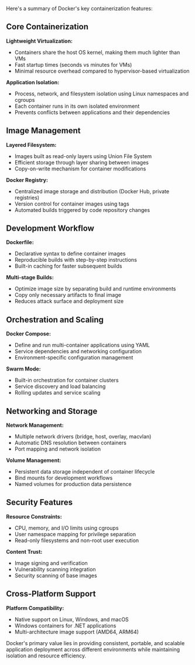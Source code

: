 Here's a summary of Docker's key containerization features:

## Core Containerization

**Lightweight Virtualization:**
- Containers share the host OS kernel, making them much lighter than VMs
- Fast startup times (seconds vs minutes for VMs)
- Minimal resource overhead compared to hypervisor-based virtualization

**Application Isolation:**
- Process, network, and filesystem isolation using Linux namespaces and cgroups
- Each container runs in its own isolated environment
- Prevents conflicts between applications and their dependencies

## Image Management

**Layered Filesystem:**
- Images built as read-only layers using Union File System
- Efficient storage through layer sharing between images
- Copy-on-write mechanism for container modifications

**Docker Registry:**
- Centralized image storage and distribution (Docker Hub, private registries)
- Version control for container images using tags
- Automated builds triggered by code repository changes

## Development Workflow

**Dockerfile:**
- Declarative syntax to define container images
- Reproducible builds with step-by-step instructions
- Built-in caching for faster subsequent builds

**Multi-stage Builds:**
- Optimize image size by separating build and runtime environments
- Copy only necessary artifacts to final image
- Reduces attack surface and deployment size

## Orchestration and Scaling

**Docker Compose:**
- Define and run multi-container applications using YAML
- Service dependencies and networking configuration
- Environment-specific configuration management

**Swarm Mode:**
- Built-in orchestration for container clusters
- Service discovery and load balancing
- Rolling updates and service scaling

## Networking and Storage

**Network Management:**
- Multiple network drivers (bridge, host, overlay, macvlan)
- Automatic DNS resolution between containers
- Port mapping and network isolation

**Volume Management:**
- Persistent data storage independent of container lifecycle
- Bind mounts for development workflows
- Named volumes for production data persistence

## Security Features

**Resource Constraints:**
- CPU, memory, and I/O limits using cgroups
- User namespace mapping for privilege separation
- Read-only filesystems and non-root user execution

**Content Trust:**
- Image signing and verification
- Vulnerability scanning integration
- Security scanning of base images

## Cross-Platform Support

**Platform Compatibility:**
- Native support on Linux, Windows, and macOS
- Windows containers for .NET applications
- Multi-architecture image support (AMD64, ARM64)

Docker's primary value lies in providing consistent, portable, and scalable application deployment across different environments while maintaining isolation and resource efficiency.